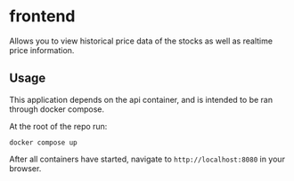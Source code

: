 # frontend

Allows you to view historical price data of the stocks as well as realtime price information. 

## Usage

This application depends on the api container, and is intended to be ran through docker compose.

At the root of the repo run:

```
docker compose up
```

After all containers have started, navigate to `http://localhost:8080` in your browser.